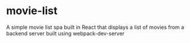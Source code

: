 # movie-list
A simple movie list spa built in React that displays a list of movies from a backend server built using webpack-dev-server
